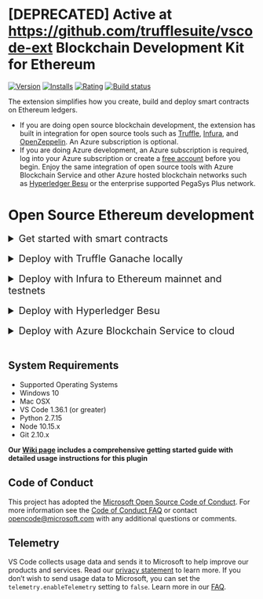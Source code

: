 # [DEPRECATED] Active at https://github.com/trufflesuite/vscode-ext Blockchain Development Kit for Ethereum

[![Version](https://vsmarketplacebadge.apphb.com/version/AzBlockchain.azure-blockchain.svg)](https://marketplace.visualstudio.com/items?itemName=ms-azuretools.vscode-logicapps)
[![Installs](https://vsmarketplacebadge.apphb.com/installs/AzBlockchain.azure-blockchain.svg)](https://marketplace.visualstudio.com/items?itemName=AzBlockchain.azure-blockchain)
[![Rating](https://vsmarketplacebadge.apphb.com/rating-star/AzBlockchain.azure-blockchain.svg)](https://marketplace.visualstudio.com/items?itemName=AzBlockchain.azure-blockchain#review-details)
[![Build status](https://msazure.visualstudio.com/Blockchain/_apis/build/status/Blockchain-VS-Extensions/Blockchain-VS-Extension-Prod)](https://msazure.visualstudio.com/Blockchain/_build/latest?definitionId=71311)

The extension simplifies how you create, build and deploy smart contracts on
Ethereum ledgers.

-   If you are doing open source blockchain development, the extension has built
    in integration for open source tools such as
    [Truffle](https://truffleframework.com/), [Infura](https://infura.io/), and
    [OpenZeppelin](https://openzeppelin.com/). An Azure subscription is
    optional.
-   If you are doing Azure development, an Azure subscription is required, log
    into your Azure subscription or create a
    [free account](https://azure.microsoft.com/free/?WT.mc_id=A261C142F) before
    you begin. Enjoy the same integration of open source tools with Azure
    Blockchain Service and other Azure hosted blockchain networks such as
    [Hyperledger Besu](https://azuremarketplace.microsoft.com/en-us/marketplace/apps/consensys.hyperledger-besu-quickstart)
    or the enterprise supported PegaSys Plus network.

# Open Source Ethereum development

<details>
  <summary style='font-size:15pt'>Get started with smart contracts</summary>

## Create a new smart contract project

The Blockchain Developer Kit was built to work effectively for both new users to
Ethereum, but not get in the way for those familiar with the process. One of the
primary goals is to help users create a project structure for these smart
contracts, help in the compilation and building of these assets, deployment of
these assets to blockchain endpoints as well as debugging of these contracts.

One of the frameworks that the extension leverages is
[Truffle Suite](https://truffleframework.com/), a well known set of tools to
assist in smart contract and Dapp development. Developers that are familiar with
Truffle Suite may use the Truffle command line `e.g., Truffle Init` directly
from the VS Code terminal, if they like.

For developers who are not familiar with Truffle, or prefer to use the Command
Palette, the extension can easily scaffold out a project directory using the
following steps.

1. From the
   [Command Palette](https://github.com/Microsoft/vscode-azure-blockchain-ethereum/wiki/Command-Palette),
   type `Blockchain: New Solidity Project`

2. Select an empty directory to scaffold out your project.

3. Choose a name for your contract.

4. Press Enter.

    ![Command Palette - New Solidity Project](https://github.com/Azure-Samples/blockchain-devkit/raw/master/media/extensionMedia/createNewProject.gif)

## Build your smart contracts

Your newly scaffolded out directory includes a simple contract and all the
necessary files to build and deploy a simple, working, contract to the
blockchain endpoint. Use the following steps to build your contract

1. Select your contract Solidity (.sol) file, right click and choose
   `Build Contracts`

    ![Right click shortcut - build contracts](https://github.com/Azure-Samples/blockchain-devkit/raw/master/media/extensionMedia/buildContractRightClick.gif)

## Deploy to the Ethereum blockchain RPC endpoint

Once compiled, you will have your contract, contract metadata (e.g., contract
ABI, bytecode) available in the smart contract .json file which will be located
in the`./build directory` The next steps is to deploy these contracts to a
blockchain network.

For new users, this can be hard to understand, because there are multiple steps
that need to occur for the deployment to be successful. To ease this burden the
extension provide a simple model to deploy to various networks. By default, this
will be a local network, using Ganache. The extension will start and run an
instance of ganache for the user. The options to initiate this deployment are
below.

1. Select your contract Solidity (.sol) file, right click and choose
   `Deploy Contracts`

    ![Right click smart contract - deploy contract](https://github.com/Azure-Samples/blockchain-devkit/raw/master/media/extensionMedia/deployContractRightClick.gif)

</details>

<br />

<details>
  <summary style='font-size:15pt'>Deploy with Truffle Ganache locally</summary>

For rapid development of smart contracts, having the ability deploy contracts to
a blockchain quickly to test and debug is a key principle. One of the most
popular models to achive this is using Truffle Ganache, which acts as a local
blockchain/blockchain emulator to allow this quick deployment and iteration that
is ideal for developers.

The extension has integrated Ganache directly into the IDE to further lower the
bar to entry, and allow even faster development iteration. By default, there is
nothing to configure, and the following steps can be used.

1. After selecting to deploy the contracts, either from the Command Pallette or
   by right clicking on the contract and selecting Deploy contracts, a dropdown
   will be presented with options for _where_ to deploy the contract. By default
   there will be a single entry on this list named development.

2. After selecting development, the IDE will create a new instance of Truffle
   Ganache, which will use the default configuration for the project as the
   target. The IDE will then deploy the contracts to this instance.

    ![Truffle default deployment](https://github.com/Azure-Samples/blockchain-devkit/raw/master/media/extensionMedia/truffleDefaultDeploy.gif)

**OPTIONAL**: If there is a need to control this Ganache instance more or change
the configuration, there are some other options that can be used that the IDE
can help with as well.

1. If there is a need to run the Ganache instance on a port other than the
   default of 8545, a new Local Network can be created and the port
   configuration added for this. The steps do this are:

    a. Expand the Blockchain view in the extension by clicking the name.

    b. Next click Create a new network.

    c. Select Local Service

    d. Provide a name for this service that will be referenced when targeting it
    from deployment.

    e. Enter the port number to use for this local network.

    ![Custom local service](https://github.com/Azure-Samples/blockchain-devkit/raw/master/media/extensionMedia/truffleCustomDeploy.gif)

</details>

<br />

<details>
   <summary style='font-size:15pt'>Deploy with Infura to Ethereum mainnet and testnets</summary>

If you are a developer that would like to target public testnet and mainnet for
Ethereum, the ability to leverage Infura from inside the IDE is provided via
this extension.

For those that aren't familiar with Infura, it provides the tools and
infrastructure that allow developers to easily take their blockchain application
from testing to scaled deployment - with simple, reliable access to Ethereum
mainnet and testnets, and also has support for IPFS. Details can be found on the
[Getting started with Infura blog](https://blog.infura.io/getting-started-with-infura-28e41844cc89/)
and on the [Infura Docs pages](https://infura.io/docs).

To use Infura, the first step is to either create or connect to an existing
Infura project. The IDE will step through this process.

1. Expand the Blockchain view in the extension by clicking the name.

2. Next click Create a new network.

3. Select Infura Service.

4. At this point the extension will prompt you for credentials to sign into
   Infura. Simply click the sign in button. Don't worry if you don't already
   have an Infura account, because you can create one if needed.

5. On the Infura login page, login with your Infura account credentials. If you
   don't already have an Infura account, simply click the Sign Up link at the
   bottom.

6. After signing into Infura, you will be askted for authorization to share your
   Infura projects with the extension. Click Authorize.

7. Next close the browser window and you will back in the IDE. A prompt will be
   presented to allow you to enter a project name. Enter the desired name for
   this.

8. Next select the availability of the project inside Infura (public or
   private). By default, public is the option used.

9. After a few seconds, the Blockchain view will show a new Infura Service, with
   your project nested under, and under this will the various endpoints that
   Infura provides.

10. Now that a connection to Infura has been created, this network can easily be
    targeted when deploying contracts. When right clicking and deploying
    contracts, a set of options will be added for these new Infura destinations.

11. Simply select the desired target network endpoint and the extension will
    deploy the contracts to this location.

![Infura deploy](https://github.com/Azure-Samples/blockchain-devkit/raw/master/media/extensionMedia/infuraDeploy.gif)

</details>

<br />

<details>
   <summary style='font-size:15pt'>Deploy with Hyperledger Besu</summary>

Hyperledger Besu is a popular Ethereum client that is unique in that it offers a
client that can be used in either public networks, such as Ethereum mainnet or
private, consortium based networks. It can be deployed a variety of
[ways](https://besu.hyperledger.org/en/stable/HowTo/Get-Started/Install-Binaries/),
and recently a preview has been made available in
[Azure](https://azuremarketplace.microsoft.com/en-us/marketplace/apps/consensys.hyperledger-besu-quickstart?tab=Overview).

Currently, the Hyperledger Besu is fully compatible with the extension, however
the provisioning of the nodes is not yet fully integrated. To connect to a
running Besu node with the extension, you can do the following:

1.  Deploy Hyperledger Besu locally or in the cloud (see links in above).

2.  Retrieve the JSON rpc endpoint that will be used to communicate with the
    Besu network. This varies based on the deployment model, for Azure
    deployments these can be retrieved from the output parameters from the
    deployment.

3.  Update the configuration manually. This is shown in the video below. The
    extension has the ability to use an HD Wallet provider that simply requires
    a file with a mnemonic to function.

Add the following to the configuration:

```
besu: {
   network_id: "*",
   gas: 0,
   gasPrice: 0,
   provider: new HDWalletProvider(
     fs.readFileSync("<path to a file with a mnemonic>", "utf-8"),
     "<besu jsonrpc endpoint>"
   ),
 },
```

![Besu deploy](https://github.com/Azure-Samples/blockchain-devkit/raw/master/media/extensionMedia/hyperledgerBesuDeploy.gif)

</details>

<br />

<details>
<summary style='font-size:15pt'>Deploy with Azure Blockchain Service to cloud</summary>

If you are a developer that would like to target a network that leverages Azure,
this option is also available. The option to create new networks or connect to
existing ones are is available, the same as with Infura and Local networks!

1. Click `-> Create a new network` in the AZURE BLOCKCHAIN tab, or type
   `Azure Blockchain: Create a new network` in the
   [Command Palette](https://github.com/Microsoft/vscode-azure-blockchain-ethereum/wiki/Command-Palette).

2. Choose your subscription, resource group and region to deploy to.

3. Enter the name of your
   [Consortium](https://docs.microsoft.com/azure/blockchain/service/consortium)

4. Wait until your resource has been created in Azure.
   `Note: Deploying the Azure Blockchain Service takes quite some time to complete. Please check the deployment status in the Azure portal.`

![Create and Azure Blockchain Service](https://github.com/Azure-Samples/blockchain-devkit/raw/master/media/extensionMedia/azureDeploy.gif)

</details>

<br />

## System Requirements

-   Supported Operating Systems
-   Windows 10
-   Mac OSX
-   VS Code 1.36.1 (or greater)
-   Python 2.7.15
-   Node 10.15.x
-   Git 2.10.x

**Our
[Wiki page](https://github.com/Microsoft/vscode-azure-blockchain-ethereum/wiki)
includes a comprehensive getting started guide with detailed usage instructions
for this plugin**

## Code of Conduct

This project has adopted the
[Microsoft Open Source Code of Conduct](https://opensource.microsoft.com/codeofconduct/).
For more information see the
[Code of Conduct FAQ](https://opensource.microsoft.com/codeofconduct/faq/) or
contact [opencode@microsoft.com](mailto:opencode@microsoft.com) with any
additional questions or comments.

## Telemetry

VS Code collects usage data and sends it to Microsoft to help improve our
products and services. Read our
[privacy statement](https://go.microsoft.com/fwlink/?LinkID=528096&clcid=0x409)
to learn more. If you don’t wish to send usage data to Microsoft, you can set
the `telemetry.enableTelemetry` setting to `false`. Learn more in our
[FAQ](https://code.visualstudio.com/docs/supporting/faq#_how-to-disable-telemetry-reporting).

```

```
